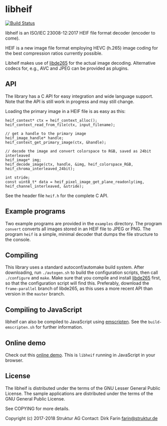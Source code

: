 # libheif

[![Build Status](https://travis-ci.org/strukturag/libheif.svg?branch=master)](https://travis-ci.org/strukturag/libheif)

libheif is an ISO/IEC 23008-12:2017 HEIF file format decoder (encoder to come).

HEIF is a new image file format employing HEVC (h.265) image coding for the
best compression ratios currently possible.

Libheif makes use of [libde265](https://github.com/strukturag/libde265) for
the actual image decoding. Alternative codecs for, e.g., AVC and JPEG can be
provided as plugins.


## API

The library has a C API for easy integration and wide language support.
Note that the API is still work in progress and may still change.

Loading the primary image in a HEIF file is as easy as this:

```
heif_context* ctx = heif_context_alloc();
heif_context_read_from_file(ctx, input_filename);

// get a handle to the primary image
heif_image_handle* handle;
heif_context_get_primary_image(ctx, &handle);

// decode the image and convert colorspace to RGB, saved as 24bit interleaved
heif_image* img;
heif_decode_image(ctx, handle, &img, heif_colorspace_RGB, heif_chroma_interleaved_24bit);

int stride;
const uint8_t* data = heif_pixel_image_get_plane_readonly(img, heif_channel_interleaved, &stride);
```

See the header file `heif.h` for the complete C API.


## Example programs

Two example programs are provided in the `examples` directory.
The program `convert` converts all images stored in an HEIF file to JPEG or PNG.
The program `heif` is a simple, minimal decoder that dumps the file structure to the console.


## Compiling

This library uses a standard autoconf/automake build system.
After downloading, run `./autogen.sh` to build the configuration scripts,
then call `./configure` and `make`.
Make sure that you compile and install [libde265](https://github.com/strukturag/libde265)
first, so that the configuration script will find this.
Preferably, download the `frame-parallel` branch of libde265, as this uses a
more recent API than version in the `master` branch.


## Compiling to JavaScript

libheif can also be compiled to JavaScript using
[emscripten](http://kripken.github.io/emscripten-site/).
See the `build-emscripten.sh` for further information.


## Online demo

Check out this [online demo](https://strukturag.github.io/libheif/).
This is `libheif` running in JavaScript in your browser.


## License

The libheif is distributed under the terms of the GNU Lesser General Public License.
The sample applications are distributed under the terms of the GNU General Public License.

See COPYING for more details.

Copyright (c) 2017-2018 Struktur AG Contact: Dirk Farin farin@struktur.de
